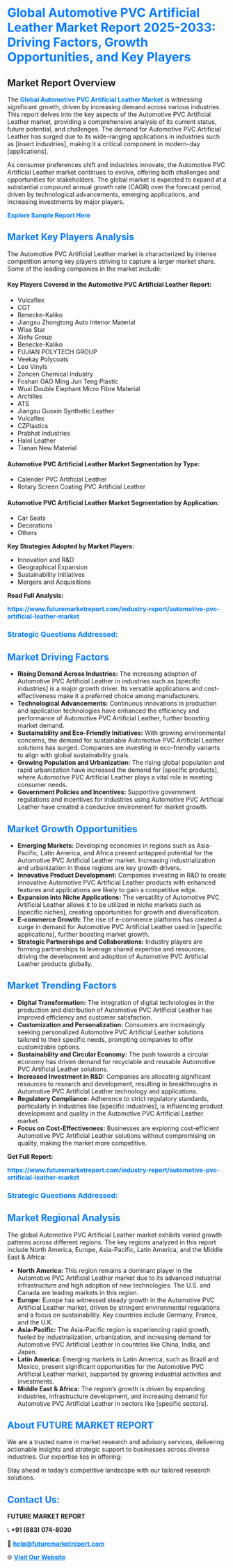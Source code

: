 <h1 style="color: #007BFF;">Global Automotive PVC Artificial Leather Market Report 2025-2033: Driving Factors, Growth Opportunities, and Key Players</h1>

<section id="overview">
<h2>Market Report Overview</h2>
<p>The <a href="https://www.futuremarketreport.com/industry-report/automotive-pvc-artificial-leather-market" style="color: #007BFF; text-decoration: none;"><strong>Global Automotive PVC Artificial Leather Market</strong></a> is witnessing significant growth, driven by increasing demand across various industries. This report delves into the key aspects of the Automotive PVC Artificial Leather market, providing a comprehensive analysis of its current status, future potential, and challenges. The demand for Automotive PVC Artificial Leather has surged due to its wide-ranging applications in industries such as [insert industries], making it a critical component in modern-day [applications].</p>
<p>As consumer preferences shift and industries innovate, the Automotive PVC Artificial Leather market continues to evolve, offering both challenges and opportunities for stakeholders. The global market is expected to expand at a substantial compound annual growth rate (CAGR) over the forecast period, driven by technological advancements, emerging applications, and increasing investments by major players.</p>
</section>

<section id="overview">
<p><a href="https://www.futuremarketreport.com/request-sample/reportId=87059" style="color: #007BFF; text-decoration: none;"><strong>Explore Sample Report Here</strong></a></p>
</section>

<section id="key-players">
<h2 style="color: #007BFF;">Market Key Players Analysis</h2>
<p>The Automotive PVC Artificial Leather market is characterized by intense competition among key players striving to capture a larger market share. Some of the leading companies in the market include:</p>
<h4>Key Players Covered in the Automotive PVC Artificial Leather Report:</h4>
<ul><li>Vulcaflex</li><li>CGT</li><li>Benecke-Kaliko</li><li>Jiangsu Zhongtong Auto Interior Material</li><li>Wise Star</li><li>Xiefu Group</li><li>Benecke-Kaliko</li><li>FUJIAN POLYTECH GROUP</li><li>Veekay Polycoats</li><li>Leo Vinyls</li><li>Zoncen Chemical Industry</li><li>Foshan GAO Ming Jun Teng Plastic</li><li>Wuxi Double Elephant Micro Fibre Material</li><li>Archilles</li><li>ATS</li><li>Jiangsu Guoxin Synthetic Leather</li><li>Vulcaflex</li><li>CZPlastics</li><li>Prabhat Industries</li><li>Halol Leather</li><li>Tianan New Material</li></ul>
<h4>Automotive PVC Artificial Leather Market Segmentation by Type:</h4>
<ul><li>Calender PVC Artificial Leather</li><li>Rotary Screen Coating PVC Artificial Leather</li></ul>

<h4>Automotive PVC Artificial Leather Market Segmentation by Application:</h4>
<ul><li>Car Seats</li><li>Decorations</li><li>Others</li></ul>
<p><strong>Key Strategies Adopted by Market Players:</strong></p>
<ul>
<li>Innovation and R&D</li>
<li>Geographical Expansion</li>
<li>Sustainability Initiatives</li>
<li>Mergers and Acquisitions</li>
</ul>
</section>

<section>
<p><strong>Read Full Analysis: </strong></p><a href="https://www.futuremarketreport.com/industry-report/automotive-pvc-artificial-leather-market" style="color: #007BFF; text-decoration: none;"><strong>https://www.futuremarketreport.com/industry-report/automotive-pvc-artificial-leather-market</strong></a>
<h3 style="color: #007BFF;">Strategic Questions Addressed:</h3>
</section>

<section id="driving-factors">
<h2 style="color: #007BFF;">Market Driving Factors</h2>
<ul>
<li><strong>Rising Demand Across Industries:</strong> The increasing adoption of Automotive PVC Artificial Leather in industries such as [specific industries] is a major growth driver. Its versatile applications and cost-effectiveness make it a preferred choice among manufacturers.</li>
<li><strong>Technological Advancements:</strong> Continuous innovations in production and application technologies have enhanced the efficiency and performance of Automotive PVC Artificial Leather, further boosting market demand.</li>
<li><strong>Sustainability and Eco-Friendly Initiatives:</strong> With growing environmental concerns, the demand for sustainable Automotive PVC Artificial Leather solutions has surged. Companies are investing in eco-friendly variants to align with global sustainability goals.</li>
<li><strong>Growing Population and Urbanization:</strong> The rising global population and rapid urbanization have increased the demand for [specific products], where Automotive PVC Artificial Leather plays a vital role in meeting consumer needs.</li>
<li><strong>Government Policies and Incentives:</strong> Supportive government regulations and incentives for industries using Automotive PVC Artificial Leather have created a conducive environment for market growth.</li>
</ul>
</section>

<section id="growth-opportunities">
<h2 style="color: #007BFF;">Market Growth Opportunities</h2>
<ul>
<li><strong>Emerging Markets:</strong> Developing economies in regions such as Asia-Pacific, Latin America, and Africa present untapped potential for the Automotive PVC Artificial Leather market. Increasing industrialization and urbanization in these regions are key growth drivers.</li>
<li><strong>Innovative Product Development:</strong> Companies investing in R&D to create innovative Automotive PVC Artificial Leather products with enhanced features and applications are likely to gain a competitive edge.</li>
<li><strong>Expansion into Niche Applications:</strong> The versatility of Automotive PVC Artificial Leather allows it to be utilized in niche markets such as [specific niches], creating opportunities for growth and diversification.</li>
<li><strong>E-commerce Growth:</strong> The rise of e-commerce platforms has created a surge in demand for Automotive PVC Artificial Leather used in [specific applications], further boosting market growth.</li>
<li><strong>Strategic Partnerships and Collaborations:</strong> Industry players are forming partnerships to leverage shared expertise and resources, driving the development and adoption of Automotive PVC Artificial Leather products globally.</li>
</ul>
</section>

<section id="trending-factors">
<h2 style="color: #007BFF;">Market Trending Factors</h2>
<ul>
<li><strong>Digital Transformation:</strong> The integration of digital technologies in the production and distribution of Automotive PVC Artificial Leather has improved efficiency and customer satisfaction.</li>
<li><strong>Customization and Personalization:</strong> Consumers are increasingly seeking personalized Automotive PVC Artificial Leather solutions tailored to their specific needs, prompting companies to offer customizable options.</li>
<li><strong>Sustainability and Circular Economy:</strong> The push towards a circular economy has driven demand for recyclable and reusable Automotive PVC Artificial Leather solutions.</li>
<li><strong>Increased Investment in R&D:</strong> Companies are allocating significant resources to research and development, resulting in breakthroughs in Automotive PVC Artificial Leather technology and applications.</li>
<li><strong>Regulatory Compliance:</strong> Adherence to strict regulatory standards, particularly in industries like [specific industries], is influencing product development and quality in the Automotive PVC Artificial Leather market.</li>
<li><strong>Focus on Cost-Effectiveness:</strong> Businesses are exploring cost-efficient Automotive PVC Artificial Leather solutions without compromising on quality, making the market more competitive.</li>
</ul>
</section>

<section>
<p><strong>Get Full Report: </strong></p><a href="https://www.futuremarketreport.com/industry-report/automotive-pvc-artificial-leather-market" style="color: #007BFF; text-decoration: none;"><strong>https://www.futuremarketreport.com/industry-report/automotive-pvc-artificial-leather-market</strong></a>
<h3 style="color: #007BFF;">Strategic Questions Addressed:</h3>
</section>


<section id="regional-analysis">
<h2 style="color: #007BFF;">Market Regional Analysis</h2>
<p>The global Automotive PVC Artificial Leather market exhibits varied growth patterns across different regions. The key regions analyzed in this report include North America, Europe, Asia-Pacific, Latin America, and the Middle East & Africa:</p>
<ul>
<li><strong>North America:</strong> This region remains a dominant player in the Automotive PVC Artificial Leather market due to its advanced industrial infrastructure and high adoption of new technologies. The U.S. and Canada are leading markets in this region.</li>
<li><strong>Europe:</strong> Europe has witnessed steady growth in the Automotive PVC Artificial Leather market, driven by stringent environmental regulations and a focus on sustainability. Key countries include Germany, France, and the U.K.</li>
<li><strong>Asia-Pacific:</strong> The Asia-Pacific region is experiencing rapid growth, fueled by industrialization, urbanization, and increasing demand for Automotive PVC Artificial Leather in countries like China, India, and Japan.</li>
<li><strong>Latin America:</strong> Emerging markets in Latin America, such as Brazil and Mexico, present significant opportunities for the Automotive PVC Artificial Leather market, supported by growing industrial activities and investments.</li>
<li><strong>Middle East & Africa:</strong> The region’s growth is driven by expanding industries, infrastructure development, and increasing demand for Automotive PVC Artificial Leather in sectors like [specific sectors].</li>
</ul>
</section>

<footer>
<h2 style="color: #007BFF;">About FUTURE MARKET REPORT</h2>
<p>We are a trusted name in market research and advisory services, delivering actionable insights and strategic support to businesses across diverse industries. Our expertise lies in offering:</p>

<p>Stay ahead in today’s competitive landscape with our tailored research solutions.</p>

<h2 style="color: #007BFF;">Contact Us:</h2>
<p><strong>FUTURE MARKET REPORT</strong></p>
<p>📞 <strong>+91 (883) 074-8030</strong></p>
<p>📧 <strong><a href="mailto:help@futuremarketreport.com" style="color: #007BFF;">help@futuremarketreport.com</a></strong></p>
<p>🌐 <strong><a href="https://www.futuremarketreport.com/" style="color: #007BFF;">Visit Our Website</a></strong></p>
</footer>